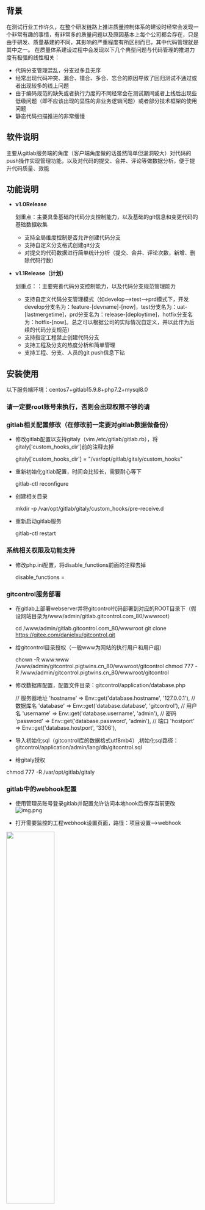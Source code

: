 ## 背景
在测试行业工作许久，在整个研发链路上推进质量控制体系的建设时经常会发现一个非常有趣的事情，有非常多的质量问题以及原因基本上每个公司都会存在，只是由于研发、质量基建的不同，其影响的严重程度有所区别而已，其中代码管理就是其中之一。
在质量体系建设过程中会发现以下几个典型问题与代码管理的推进力度有极强的线性相关：
* 代码分支管理混乱，分支过多且无序
* 经常出现代码冲突、漏合、错合、多合、忘合的原因导致了回归测试不通过或者出现较多的线上问题
* 由于编码规范的缺失或者执行力度的不同经常会在测试期间或者上线后出现些低级问题（即不应该出现的显性的非业务逻辑问题）或者部分技术框架的使用问题
* 静态代码扫描推进的非常缓慢

## 软件说明
主要从gitlab服务端的角度（客户端角度做的话虽然简单但漏洞较大）对代码的push操作实现管理功能，以及对代码的提交、合并、评论等做数据分析，便于提升代码质量、效能

## 功能说明
* **v1.0Release**


    划重点：主要具备基础的代码分支控制能力，以及基础的git信息和变更代码的基础数据收集

  * 支持全局维度控制是否允许创建代码分支
  * 支持自定义分支格式创建git分支
  * 对提交的代码数据进行简单统计分析（提交、合并、评论次数，新增、删除代码行数）


* **v1.1Release（计划）**


    划重点：：主要完善代码分支控制能力，以及代码分支规范管理能力

  * 支持自定义代码分支管理模式（如develop-->test-->prd模式下，开发develop分支名为：feature-[devname]-[now]，test分支名为：uat-[lastmergetime]，prd分支名为：release-[deploytime]，hotfix分支名为：hotfix-[now]。总之可以根据公司的实际情况自定义，并以此作为后续的代码分支规范）
  * 支持指定工程禁止创建代码分支
  * 支持工程及分支的热度分析和简单管理
  * 支持工程、分支、人员的git push信息下钻

## 安装使用
以下服务端环境：centos7+gitlab15.9.8+php7.2+mysql8.0
### 请一定要root账号来执行，否则会出现权限不够的请
### gitlab相关配置修改（**在修改前一定要对gitlab数据做备份**）
* 修改gitlab配置以支持gitaly（vim /etc/gitlab/gitlab.rb），将gitaly['custom_hooks_dir']前的注释去掉


    gitaly['custom_hooks_dir'] = "/var/opt/gitlab/gitaly/custom_hooks"
* 重新初始化gitlab配置，时间会比较长，需要耐心等下


    gitlab-ctl reconfigure
* 创建相关目录


    mkdir -p /var/opt/gitlab/gitaly/custom_hooks/pre-receive.d
* 重新启动gitlab服务


    gitlab-ctl restart
### 系统相关权限及功能支持

[//]: # (* 修改sudoers文件确保php执行shell文件成功（vim /etc/sudoers），在最后添加如下内容：（待定-----------------）)

[//]: # ()
[//]: # ()
[//]: # (      www  ALL=&#40;ALL&#41;    NOPASSWD:ALL)
*   修改php.ini配置，将disable_functions前面的注释去掉


    disable_functions = 
### gitcontrol服务部署
* 在gitlab上部署webserver并将gitcontrol代码部署到对应的ROOT目录下（假设网站目录为/www/admin/gitlab.gitcontrol.com_80/wwwroot）


    cd /www/admin/gitlab.gitcontrol.com_80/wwwroot
    git clone https://gitee.com/danielxu/gitcontrol.git
* 给gitcontrol目录授权（一般www为网站的执行用户和用户组）


    chown -R www:www /www/admin/gitcontrol.pigtwins.cn_80/wwwroot/gitcontrol
    chmod 777 -R /www/admin/gitcontrol.pigtwins.cn_80/wwwroot/gitcontrol
* 修改数据库配置，配置文件目录：gitcontrol/application/database.php


    // 服务器地址
    'hostname'        => Env::get('database.hostname', '127.0.0.1'),
    // 数据库名
    'database'        => Env::get('database.database', 'gitcontrol'),
    // 用户名
    'username'        => Env::get('database.username', 'admin'),
    // 密码
    'password'        => Env::get('database.password', 'admin'),
    // 端口
    'hostport'        => Env::get('database.hostport', '3306'),
* 导入初始化sql（gitcontrol库的数据格式utf8mb4）,初始化sql路径：gitcontrol/application/admin/lang/db/gitcontrol.sql

* 给gitaly授权


[//]: # (    chown -R www:www /var/opt/gitlab/gitaly)

[//]: # (    chown -R www:www /var/opt/gitlab/git-data)
    chmod 777 -R /var/opt/gitlab/gitaly

[//]: # (    chmod 755 -R /var/opt/gitlab/git-data)
### gitlab中的webhook配置
* 使用管理员账号登录gitlab并配置允许访问本地hook后保存当前更改
![img.png](static/outbound.png)

* 打开需要监控的工程webhook设置页面，路径：项目设置-->webhook
<img src="static/webhook_path.png" width=50% height=50%>

* url中输入git提交日志监控接口:http://[gitcontrol服务部署的服务器ip]:[port]/gitcontrol/public/api/branch/git_log
![img.png](static/webhook_url.png)

* 触发来源中勾选以下内容：推送事件（所有分支）、评论、私密评论、合并请求，并点击保存修改
<img src="static/webhook_event.png" width=50% height=30%>

这样所配置项目的远程仓库在接收到以上所选事件后就会自动处理
### 定时任务设置
* 可根据实际需要设置定时执行用户代码提交数据统计，可以通过crontab或者其他的定时任务，以天为单位（目前仅支持以天为单位）执行统计，比如每天凌晨1点统计一次：


    * 1 * * * sh /www/admin/gitcontrol.pigtwins.cn_80/wwwroot/gitcontrol/application/admin/lang/shell/getcodeinfo.sh /www/admin/gitcontrol.pigtwins.cn_80/wwwroot

这样每天凌晨1点就会自动从上次统计时间到目前的所有提交代码的新增和删除行，会按照工程、分支、提交人、提交时间统计

好了，现在可以开始代码分支控制的第一步了
## 界面截图
### 登录页面
地址：http://[gitcontrol服务器ip]:[端口]/gitcontrol/public/qeKjZyEbvx.php

用户名：admin

密　码：admin123

![img.png](static/login.png)

### Dashboard页面
![img.png](static/dashboard.png)
### git信息配置
![img.png](static/gitinfo.png)
### 通用代码分支格式配置
![img.png](static/gitbranch.png)
### 在全局禁止自定义创建分支的情况下无法创建新分支
![img.png](static/newbranch.png)
### 在全局禁止自定义创建分支的情况下与项目管理工具结合自动创建代码分支
API地址：http://[gitcontrol服务器ip]:[端口]/gitcontrol/public/api/branch/create
入参：

    {
      "project_name":"for_test/demo",//必传项，值为:[群组名]/[分支名]
      "branch_params":[//具体参数需要与后台设置的分支名变量定义一致
        {
          "version":"2023072721256000",//后台设置version参数为变量，此时会取接口所传值
          "type":"one",//后台设置type参数为常量，此时会取后台所设置值
          "username":"danielxu"//后台设置username为变量，此时会取接口所传值
        }
      ]
    }

![img.png](static/branchcreate.png)
## 问题反馈

在使用中有任何问题，请使用以下联系方式联系我们

QQ 1 群：903664781

Github: https://gitee.com/danielxu/gitcontrol

Gitee: https://gitee.com/danielxu/gitcontrol

## 特别鸣谢

感谢以下的项目,排名不分先后

ThinkPHP：http://www.thinkphp.cn

FastAdmin：https://www.fastadmin.net/
